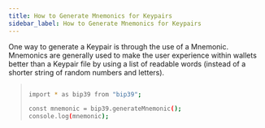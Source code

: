 ```yaml
---
title: How to Generate Mnemonics for Keypairs
sidebar_label: How to Generate Mnemonics for Keypairs
---
```


One way to generate a Keypair is through the use of a Mnemonic. Mnemonics are generally used to make the user experience within wallets better than a Keypair file by using a list of readable words (instead of a shorter string of random numbers and letters).

> ```bash
>
>import * as bip39 from "bip39";
>
>const mnemonic = bip39.generateMnemonic();
>console.log(mnemonic);
>```
